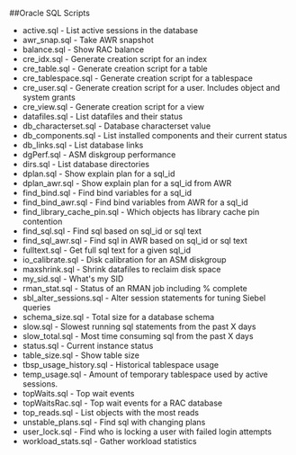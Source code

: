 ##Oracle SQL Scripts
- active.sql - List active sessions in the database
- awr_snap.sql - Take AWR snapshot
- balance.sql - Show RAC balance
- cre_idx.sql - Generate creation script for an index
- cre_table.sql - Generate creation script for a table
- cre_tablespace.sql - Generate creation script for a tablespace
- cre_user.sql - Generate creation script for a user.  Includes object and system grants
- cre_view.sql - Generate creation script for a view
- datafiles.sql - List datafiles and their status
- db_characterset.sql - Database characterset value
- db_components.sql - List installed components and their current status
- db_links.sql - List database links
- dgPerf.sql - ASM diskgroup performance
- dirs.sql - List database directories
- dplan.sql - Show explain plan for a sql_id
- dplan_awr.sql - Show explain plan for a sql_id from AWR
- find_bind.sql - Find bind variables for a sql_id
- find_bind_awr.sql - Find bind variables from AWR for a sql_id
- find_library_cache_pin.sql - Which objects has library cache pin contention
- find_sql.sql - Find sql based on sql_id or sql text
- find_sql_awr.sql - Find sql in AWR based on sql_id or sql text
- fulltext.sql - Get full sql text for a given sql_id
- io_calibrate.sql - Disk calibration for an ASM diskgroup
- maxshrink.sql - Shrink datafiles to reclaim disk space
- my_sid.sql - What's my SID
- rman_stat.sql - Status of an RMAN job including % complete
- sbl_alter_sessions.sql - Alter session statements for tuning Siebel queries
- schema_size.sql - Total size for a database schema
- slow.sql - Slowest running sql statements from the past X days
- slow_total.sql - Most time consuming sql from the past X days
- status.sql - Current instance status
- table_size.sql - Show table size
- tbsp_usage_history.sql - Historical tablespace usage
- temp_usage.sql - Amount of temporary tablespace used by active sessions.
- topWaits.sql - Top wait events
- topWaitsRac.sql - Top wait events for a RAC database
- top_reads.sql - List objects with the most reads
- unstable_plans.sql - Find sql with changing plans
- user_lock.sql - Find who is locking a user with failed login attempts
- workload_stats.sql - Gather workload statistics
